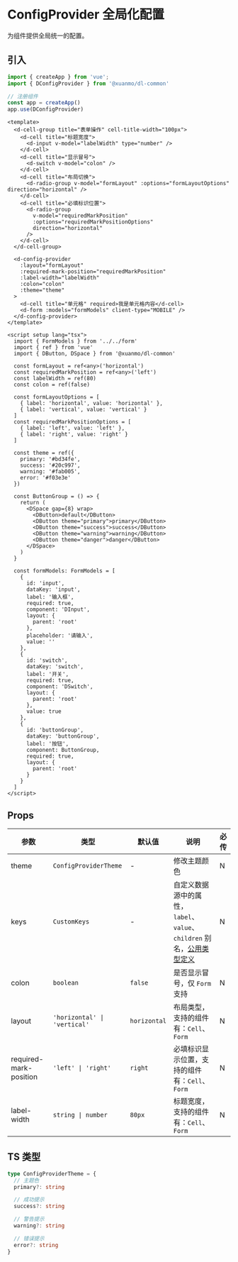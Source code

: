 # ConfigProvider 全局化配置

为组件提供全局统一的配置。

## 引入

```typescript
import { createApp } from 'vue';
import { DConfigProvider } from '@xuanmo/dl-common'

// 注册组件
const app = createApp()
app.use(DConfigProvider)
```

```vue client=Mobile playground=ConfigProvider
<template>
  <d-cell-group title="表单操作" cell-title-width="100px">
    <d-cell title="标题宽度">
      <d-input v-model="labelWidth" type="number" />
    </d-cell>
    <d-cell title="显示冒号">
      <d-switch v-model="colon" />
    </d-cell>
    <d-cell title="布局切换">
      <d-radio-group v-model="formLayout" :options="formLayoutOptions" direction="horizontal" />
    </d-cell>
    <d-cell title="必填标识位置">
      <d-radio-group
        v-model="requiredMarkPosition"
        :options="requiredMarkPositionOptions"
        direction="horizontal"
      />
    </d-cell>
  </d-cell-group>

  <d-config-provider
    :layout="formLayout"
    :required-mark-position="requiredMarkPosition"
    :label-width="labelWidth"
    :colon="colon"
    :theme="theme"
  >
    <d-cell title="单元格" required>我是单元格内容</d-cell>
    <d-form :models="formModels" client-type="MOBILE" />
  </d-config-provider>
</template>

<script setup lang="tsx">
  import { FormModels } from '../../form'
  import { ref } from 'vue'
  import { DButton, DSpace } from '@xuanmo/dl-common'

  const formLayout = ref<any>('horizontal')
  const requiredMarkPosition = ref<any>('left')
  const labelWidth = ref(80)
  const colon = ref(false)

  const formLayoutOptions = [
    { label: 'horizontal', value: 'horizontal' },
    { label: 'vertical', value: 'vertical' }
  ]
  const requiredMarkPositionOptions = [
    { label: 'left', value: 'left' },
    { label: 'right', value: 'right' }
  ]

  const theme = ref({
    primary: '#bd34fe',
    success: '#20c997',
    warning: '#fab005',
    error: '#f03e3e'
  })

  const ButtonGroup = () => {
    return (
      <DSpace gap={8} wrap>
        <DButton>default</DButton>
        <DButton theme="primary">primary</DButton>
        <DButton theme="success">success</DButton>
        <DButton theme="warning">warning</DButton>
        <DButton theme="danger">danger</DButton>
      </DSpace>
    )
  }

  const formModels: FormModels = [
    {
      id: 'input',
      dataKey: 'input',
      label: '输入框',
      required: true,
      component: 'DInput',
      layout: {
        parent: 'root'
      },
      placeholder: '请输入',
      value: ''
    },
    {
      id: 'switch',
      dataKey: 'switch',
      label: '开关',
      required: true,
      component: 'DSwitch',
      layout: {
        parent: 'root'
      },
      value: true
    },
    {
      id: 'buttonGroup',
      dataKey: 'buttonGroup',
      label: '按钮',
      component: ButtonGroup,
      required: true,
      layout: {
        parent: 'root'
      }
    }
  ]
</script>
```

## Props

|参数|类型|默认值|说明|必传|
|---|---|------|---|---|
|theme|`ConfigProviderTheme`|-|修改主题颜色|N|
|keys|`CustomKeys`|-|自定义数据源中的属性，`label`、`value`、`children` 别名，[公用类型定义](https://uoo.ink/common)|N|
|colon|`boolean`|`false`|是否显示冒号，仅 `Form` 支持|N|
|layout|`'horizontal' \| 'vertical'`|`horizontal`|布局类型，支持的组件有：`Cell`、`Form`|N|
|required-mark-position|`'left' \| 'right'`|`right`|必填标识显示位置，支持的组件有：`Cell`、`Form`|N|
|label-width|`string \| number`|`80px`|标题宽度，支持的组件有：`Cell`、`Form`|N|

## TS 类型

```typescript
type ConfigProviderTheme = {
  // 主题色
  primary?: string

  // 成功提示
  success?: string

  // 警告提示
  warning?: string

  // 错误提示
  error?: string
}
```
